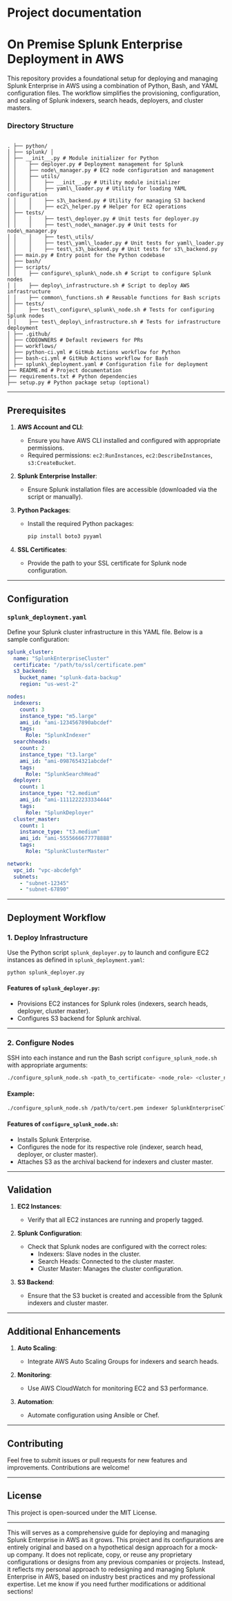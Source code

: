 # Project documentation

# On Premise Splunk Enterprise Deployment in AWS

This repository provides a foundational setup for deploying and managing Splunk Enterprise in AWS using a combination of Python, Bash, and YAML configuration files. The workflow simplifies the provisioning, configuration, and scaling of Splunk indexers, search heads, deployers, and cluster masters.


### **Directory Structure**

```

. ├── python/
│ ├── splunk/ │
│ ├── __init__.py # Module initializer for Python
│ │    ├── deployer.py # Deployment management for Splunk
│ │    ├── node\_manager.py # EC2 node configuration and management
│ │    ├── utils/
│ │    │    ├── __init__.py # Utility module initializer
│ │    │    ├── yaml\_loader.py # Utility for loading YAML configuration
│ │    │    ├── s3\_backend.py # Utility for managing S3 backend
│ │    │    ├── ec2\_helper.py # Helper for EC2 operations
│ ├── tests/
│ │    │    ├── test\_deployer.py # Unit tests for deployer.py
│ │    │    ├── test\_node\_manager.py # Unit tests for node\_manager.py
│ │    │    ├── test\_utils/
│ │    │    ├── test\_yaml\_loader.py # Unit tests for yaml\_loader.py
│ │    │    ├── test\_s3\_backend.py # Unit tests for s3\_backend.py
│ ├── main.py # Entry point for the Python codebase
│ ├── bash/
│ ├── scripts/
│ │    ├── configure\_splunk\_node.sh # Script to configure Splunk nodes
│ │    ├── deploy\_infrastructure.sh # Script to deploy AWS infrastructure
│ │    ├── common\_functions.sh # Reusable functions for Bash scripts
│ ├── tests/
│ │    ├── test\_configure\_splunk\_node.sh # Tests for configuring Splunk nodes
│ │    ├── test\_deploy\_infrastructure.sh # Tests for infrastructure deployment
│ ├── .github/
│ ├── CODEOWNERS # Default reviewers for PRs
│ ├── workflows/
│ ├── python-ci.yml # GitHub Actions workflow for Python
│ ├── bash-ci.yml # GitHub Actions workflow for Bash
│ ├── splunk\_deployment.yaml # Configuration file for deployment
├── README.md # Project documentation
├── requirements.txt # Python dependencies
├── setup.py # Python package setup (optional)
```

---

## Prerequisites

1. **AWS Account and CLI**:
   - Ensure you have AWS CLI installed and configured with appropriate permissions.
   - Required permissions: `ec2:RunInstances`, `ec2:DescribeInstances`, `s3:CreateBucket`.

2. **Splunk Enterprise Installer**:
   - Ensure Splunk installation files are accessible (downloaded via the script or manually).

3. **Python Packages**:
   - Install the required Python packages:
     ```bash
     pip install boto3 pyyaml
     ```

4. **SSL Certificates**:
   - Provide the path to your SSL certificate for Splunk node configuration.

---

## Configuration

### `splunk_deployment.yaml`

Define your Splunk cluster infrastructure in this YAML file. Below is a sample configuration:

```yaml
splunk_cluster:
  name: "SplunkEnterpriseCluster"
  certificate: "/path/to/ssl/certificate.pem"
  s3_backend:
    bucket_name: "splunk-data-backup"
    region: "us-west-2"

nodes:
  indexers:
    count: 3
    instance_type: "m5.large"
    ami_id: "ami-1234567890abcdef"
    tags:
      Role: "SplunkIndexer"
  searchheads:
    count: 2
    instance_type: "t3.large"
    ami_id: "ami-0987654321abcdef"
    tags:
      Role: "SplunkSearchHead"
  deployer:
    count: 1
    instance_type: "t2.medium"
    ami_id: "ami-1111222233334444"
    tags:
      Role: "SplunkDeployer"
  cluster_master:
    count: 1
    instance_type: "t3.medium"
    ami_id: "ami-5555666677778888"
    tags:
      Role: "SplunkClusterMaster"

network:
  vpc_id: "vpc-abcdefgh"
  subnets:
    - "subnet-12345"
    - "subnet-67890"
````

* * *

Deployment Workflow
-------------------

### 1\. **Deploy Infrastructure**

Use the Python script `splunk_deployer.py` to launch and configure EC2 instances as defined in `splunk_deployment.yaml`:

```bash
python splunk_deployer.py
```

#### **Features of `splunk_deployer.py`**:

*   Provisions EC2 instances for Splunk roles (indexers, search heads, deployer, cluster master).
*   Configures S3 backend for Splunk archival.

* * *

### 2\. **Configure Nodes**

SSH into each instance and run the Bash script `configure_splunk_node.sh` with appropriate arguments:

```bash
./configure_splunk_node.sh <path_to_certificate> <node_role> <cluster_name> <s3_bucket>
```

#### **Example**:

```bash
./configure_splunk_node.sh /path/to/cert.pem indexer SplunkEnterpriseCluster splunk-data-backup
```

#### **Features of `configure_splunk_node.sh`**:

*   Installs Splunk Enterprise.
*   Configures the node for its respective role (indexer, search head, deployer, or cluster master).
*   Attaches S3 as the archival backend for indexers and cluster master.

* * *

Validation
----------

1.  **EC2 Instances**:
    
    *   Verify that all EC2 instances are running and properly tagged.
2.  **Splunk Configuration**:
    
    *   Check that Splunk nodes are configured with the correct roles:
        *   Indexers: Slave nodes in the cluster.
        *   Search Heads: Connected to the cluster master.
        *   Cluster Master: Manages the cluster configuration.
3.  **S3 Backend**:
    
    *   Ensure that the S3 bucket is created and accessible from the Splunk indexers and cluster master.

* * *

Additional Enhancements
-----------------------

1.  **Auto Scaling**:
    
    *   Integrate AWS Auto Scaling Groups for indexers and search heads.
2.  **Monitoring**:
    
    *   Use AWS CloudWatch for monitoring EC2 and S3 performance.
3.  **Automation**:
    
    *   Automate configuration using Ansible or Chef.

* * *

Contributing
------------

Feel free to submit issues or pull requests for new features and improvements. Contributions are welcome!

* * *

License
-------

This project is open-sourced under the MIT License.


---

This will serves as a comprehensive guide for deploying and managing Splunk Enterprise in AWS as it grows. This project and its configurations are entirely original and based on a hypothetical design approach for a mock-up company. It does not replicate, copy, or reuse any proprietary configurations or designs from any previous companies or projects. Instead, it reflects my personal approach to redesigning and managing Splunk Enterprise in AWS, based on industry best practices and my professional expertise. Let me know if you need further modifications or additional sections!